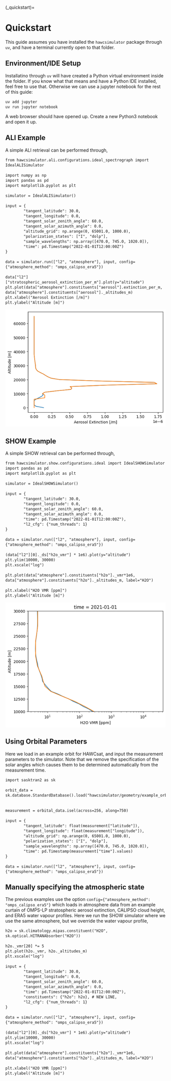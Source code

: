 
(_quickstart)=
# Quickstart
This guide assumes you have installed the `hawcsimulator` package through `uv`, and have a
terminal currently open to that folder.

## Environment/IDE Setup
Installatino through `uv` will have created a Python virtual environment inside the folder.
If you know what that means and have a Python IDE installed, feel free to use that.  Otherwise
we can use a jupyter notebook for the rest of this guide:

    uv add jupyter
    uv run jupyter notebook

A web browser should have opened up.  Create a new Python3 notebook and open it up.

## ALI Example
A simple ALI retrieval can be performed through,

```{code-block} python
from hawcsimulator.ali.configurations.ideal_spectrograph import IdealALISimulator

import numpy as np
import pandas as pd
import matplotlib.pyplot as plt

simulator = IdealALISimulator()

input = {
        "tangent_latitude": 30.0,
        "tangent_longitude": 0.0,
        "tangent_solar_zenith_angle": 60.0,
        "tangent_solar_azimuth_angle": 0.0,
        "altitude_grid": np.arange(0, 65001.0, 1000.0),
        "polarization_states": ["I", "dolp"],
        "sample_wavelengths": np.array([470.0, 745.0, 1020.0]),
        "time": pd.Timestamp("2022-01-01T12:00:00Z")
}

data = simulator.run(["l2", "atmosphere"], input, config={"atmosphere_method": "omps_calipso_era5"})

data["l2"]["stratospheric_aerosol_extinction_per_m"].plot(y="altitude")
plt.plot(data["atmosphere"].constituents["aerosol"].extinction_per_m, data["atmosphere"].constituents["aerosol"]._altitudes_m)
plt.xlabel("Aerosol Extinction [/m]")
plt.ylabel("Altitude [m]")
```

![ali_sim](img/ali_sim.png)

## SHOW Example
A simple SHOW retrieval can be performed through,

```{code-block} python
from hawcsimulator.show.configurations.ideal import IdealSHOWSimulator
import pandas as pd
import matplotlib.pyplot as plt

simulator = IdealSHOWSimulator()

input = {
        "tangent_latitude": 30.0,
        "tangent_longitude": 0.0,
        "tangent_solar_zenith_angle": 60.0,
        "tangent_solar_azimuth_angle": 0.0,
        "time": pd.Timestamp("2022-01-01T12:00:00Z"),
        "l2_cfg": {"num_threads": 1}
}

data = simulator.run(["l2", "atmosphere"], input, config={"atmosphere_method": "omps_calipso_era5"})

(data["l2"][0]._ds["h2o_vmr"] * 1e6).plot(y="altitude")
plt.ylim(10000, 30000)
plt.xscale("log")

plt.plot(data["atmosphere"].constituents["h2o"]._vmr*1e6, data["atmosphere"].constituents["h2o"]._altitudes_m, label="H2O")

plt.xlabel("H2O VMR [ppm]")
plt.ylabel("Altitude [m]")

```
![show_sim](img/show_sim.png)

## Using Orbital Parameters
Here we load in an example orbit for HAWCsat, and input the measurement parameters to the simulator.
Note that we remove the specification of the solar angles which causes them to be determined automatically
from the measurement time.

```{code-block} python
import sasktran2 as sk

orbit_data = sk.database.StandardDatabase().load("hawcsimulator/geometry/example_orbit.nc")


measurement = orbital_data.isel(across=256, along=750)

input = {
        "tangent_latitude": float(measurement["latitude"]),
        "tangent_longitude": float(measurement["longitude"]),
        "altitude_grid": np.arange(0, 65001.0, 1000.0),
        "polarization_states": ["I", "dolp"],
        "sample_wavelengths": np.array([470.0, 745.0, 1020.0]),
        "time": pd.Timestamp(measurement["time"].values)
}

data = simulator.run(["l2", "atmosphere"], input, config={"atmosphere_method": "omps_calipso_era5"})
```

## Manually specifying the atmospheric state
The previous examples use the option `config={"atmosphere_method": "omps_calipso_era5"}` which loads in atmosphere data
from an example curtain of OMPS-LP stratospheric aerosol extinction, CALIPSO cloud height, and ERA5 water vapour profiles.
Here we run the SHOW simulator where we use the same atmosphere, but we override the water vapour profile,

```{code-block} python
h2o = sk.climatology.mipas.constituent("H2O", sk.optical.HITRANAbsorber("H2O"))

h2o._vmr[20] *= 5
plt.plot(h2o._vmr, h2o._altitudes_m)
plt.xscale("log")

input = {
        "tangent_latitude": 30.0,
        "tangent_longitude": 0.0,
        "tangent_solar_zenith_angle": 60.0,
        "tangent_solar_azimuth_angle": 0.0,
        "time": pd.Timestamp("2022-01-01T12:00:00Z"),
        "constituents": {"h2o": h2o}, # NEW LINE,
        "l2_cfg": {"num_threads": 1}
}

data = simulator.run(["l2", "atmosphere"], input, config={"atmosphere_method": "omps_calipso_era5"})

(data["l2"][0]._ds["h2o_vmr"] * 1e6).plot(y="altitude")
plt.ylim(10000, 30000)
plt.xscale("log")

plt.plot(data["atmosphere"].constituents["h2o"]._vmr*1e6, data["atmosphere"].constituents["h2o"]._altitudes_m, label="H2O")

plt.xlabel("H2O VMR [ppm]")
plt.ylabel("Altitude [m]")
```
